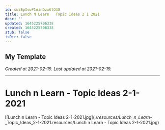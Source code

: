 ```yaml
---
id: swzEpIvwP1ninDzx6tO3O
title: Lunch N Learn   Topic Ideas 2 1 2021
desc: ''
updated: 1645225706338
created: 1645225706338
stub: false
isDir: false
---
```

My Template
---

_Created at 2021-02-19._
_Last updated at 2021-02-19._




---

# Lunch n Learn - Topic Ideas 2-1-2021


![Lunch n Learn - Topic Ideas 2-1-2021.jpg](./_resources/Lunch_n_Learn_-_Topic_Ideas_2-1-2021.resources/Lunch n Learn - Topic Ideas 2-1-2021.jpg)

